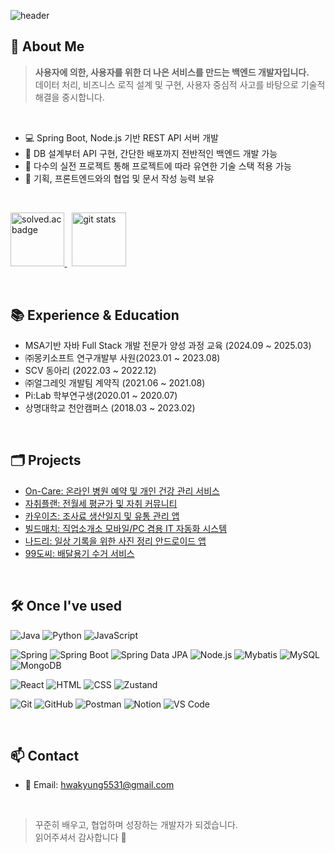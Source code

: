 ![header](https://capsule-render.vercel.app/api?type=waving&height=180&color=gradient&text=HwaKyung's%20portfolio&fontAlignY=36&fontSize=30&section=header&reversal=false&textBg=false&fontColor=FFF)


## 👋 About Me
> **사용자에 의한, 사용자를 위한 더 나은 서비스를 만드는 백엔드 개발자입니다.** </br>
> 데이터 처리, 비즈니스 로직 설계 및 구현, 사용자 중심적 사고를 바탕으로 기술적 해결을 중시합니다.

</br>

- 💻 Spring Boot, Node.js 기반 REST API 서버 개발
- 🌱 DB 설계부터 API 구현, 간단한 배포까지 전반적인 백엔드 개발 가능
- 💪 다수의 실전 프로젝트 통해 프로젝트에 따라 유연한 기술 스택 적용 가능
- 💬 기획, 프론트엔드와의 협업 및 문서 작성 능력 보유

</br>

<p>
  <a href="https://solved.ac/hwakyung99" rel="noopener noreferrer nofollow">
    <img src="http://mazassumnida.wtf/api/v2/generate_badge?boj=hwakyung99" alt="solved.ac badge" style="height: 9vw;"/>
  </a>
  &nbsp;
  <img src="https://github-readme-stats.vercel.app/api?username=hwakyung99&count_private=true&show_icons=true" alt="git stats" style="height: 9vw;"/>
</p>

<br />

## 📚 Experience & Education
- MSA기반 자바 Full Stack 개발 전문가 양성 과정 교육 (2024.09 ~ 2025.03)
- ㈜몽키소프트 연구개발부 사원(2023.01 ~ 2023.08)
- SCV 동아리 (2022.03 ~ 2022.12)
- ㈜얼그레잇 개발팀 계약직 (2021.06 ~ 2021.08)
- Pi:Lab 학부연구생(2020.01 ~ 2020.07)
- 상명대학교 천안캠퍼스 (2018.03 ~ 2023.02)

<br />

## 🗂️ Projects

- [On-Care: 온라인 병원 예약 및 개인 건강 관리 서비스](OnCare/README.md)
- [자취플랜: 전월세 평균가 및 자취 커뮤니티](https://github.com/hwakyung99/JachuiPlan.git)
- [카우이츠: 조사료 생산일지 및 유통 관리 앱](CowEats/README.md)
- [빌드매치: 직업소개소 모바일/PC 겸용 IT 자동화 시스템](BuildMatch/README.md)
- [나드리: 일상 기록을 위한 사진 정리 안드로이드 앱](https://github.com/hwakyung99/nadri-back-end.git)
- [99도씨: 배달용기 수거 서비스](99celsius/README.md)

<br />

## 🛠️ Once I've used

![Java](https://img.shields.io/badge/Java-007396?style=flat&logo=java&logoColor=white)
![Python](https://img.shields.io/badge/Python-3776AB?style=flat&logo=python&logoColor=white)
![JavaScript](https://img.shields.io/badge/JavaScript-F7DF1E?style=flat&logo=javascript&logoColor=black)

![Spring](https://img.shields.io/badge/Spring-6DB33F?style=flat&logo=spring&logoColor=white)
![Spring Boot](https://img.shields.io/badge/Spring%20Boot-6DB33F?style=flat&logo=spring-boot&logoColor=white)
![Spring Data JPA](https://img.shields.io/badge/Spring_Data_JPA-6DB33F?style=flat)
![Node.js](https://img.shields.io/badge/Node.js-5FA04E?style=flat&logo=node.js&logoColor=white)
![Mybatis](https://img.shields.io/badge/Mybatis-59666C?style=flat)
![MySQL](https://img.shields.io/badge/MySQL-4479A1?style=flat&logo=mysql&logoColor=white)
![MongoDB](https://img.shields.io/badge/MongoDB-47A248?style=flat&logo=mongodb&logoColor=white)

![React](https://img.shields.io/badge/React-61DAFB?style=flat&logo=react&logoColor=black)
![HTML](https://img.shields.io/badge/HTML5-E34F26?style=flat&logo=html5&logoColor=white)
![CSS](https://img.shields.io/badge/CSS3-1572B6?style=flat&logo=css3&logoColor=white)
![Zustand](https://img.shields.io/badge/Zustand-59666C?style=flat)

![Git](https://img.shields.io/badge/Git-F05032?style=flat&logo=git&logoColor=white)
![GitHub](https://img.shields.io/badge/GitHub-181717?style=flat&logo=github&logoColor=white)
![Postman](https://img.shields.io/badge/Postman-FF6C37?style=flat&logo=postman&logoColor=white)
![Notion](https://img.shields.io/badge/Notion-000000?style=flat&logo=notion&logoColor=white)
![VS Code](https://img.shields.io/badge/VS_Code-3376CD?style=flat&logoColor=white)

<br />


## 📫 Contact

- 📧 Email: hwakyung5531@gmail.com

<br />

> 꾸준히 배우고, 협업하며 성장하는 개발자가 되겠습니다.  
> 읽어주셔서 감사합니다 🙏
